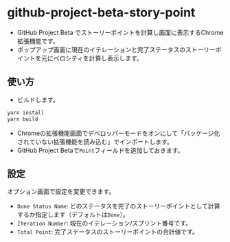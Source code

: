 # github-project-beta-story-point

- GitHub Project Beta でストーリーポイントを計算し画面に表示するChrome拡張機能です。
- ポップアップ画面に現在のイテレーションと完了ステータスのストーリーポイントを元にベロシティを計算し表示します。

## 使い方

- ビルドします。
```bash
yarn install
yarn build
```
- Chromeの拡張機能画面でデベロッパーモードをオンにして「パッケージ化されていない拡張機能を読み込む」でインポートします。
- GitHub Project Betaで`Point`フィールドを追加しておきます。

## 設定

オプション画面で設定を変更できます。

- `Done Status Name`: どのステータスを完了のストーリーポイントとして計算するか指定します（デフォルトは`Done`）。
- `Iteration Number`: 現在のイテレーション/スプリント番号です。
- `Total Point`: 完了ステータスのストーリーポイントの合計値です。
